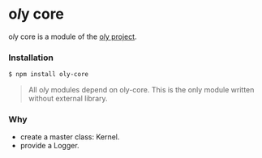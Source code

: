 # o*l*y core

o*l*y core is a module of the [o*l*y project](https://noly.me/oly).

### Installation

```bash
$ npm install oly-core
```

> All o*l*y modules depend on oly-core. 
This is the only module written without external library.

### Why

- create a master class: Kernel.
- provide a Logger.

